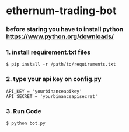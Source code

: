 # ethernum-trading-bot

### before staring you have to install python https://www.python.org/downloads/

### 1. install requirement.txt files

```
$ pip install -r /path/to/requirements.txt
```
### 2. type your api key on config.py
```
API_KEY = 'yourbinanceapikey'
API_SECRET = 'yourbinanceapisecret'
```

### 3. Run Code
```
$ python bot.py
```

